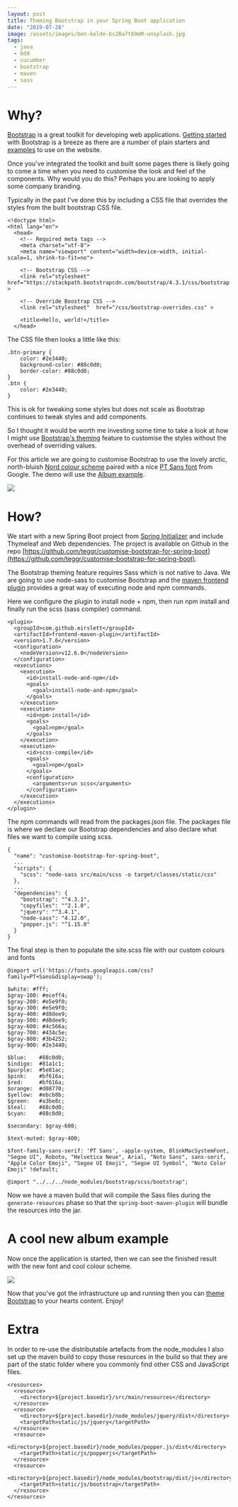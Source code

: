 ```yaml
---
layout: post
title: Theming Bootstrap in your Spring Boot application
date: "2019-07-28"
image: /assets/images/ben-kolde-bs2Ba7t69mM-unsplash.jpg
tags:
  - java
  - bdd
  - cucumber
  - bootstrap
  - maven
  - sass
---
```

# Why?

[Bootstrap](https://getbootstrap.com/) is a great toolkit for developing web applications. [Getting started](https://getbootstrap.com/docs/4.3/getting-started/introduction/) with Bootstrap is a breeze as there are a number of plain starters and [examples](https://getbootstrap.com/docs/4.3/examples/) to use on the website.

Once you've integrated the toolkit and built some pages there is likely going to come a time when you need to customise the look and feel of the components. Why would you do this? Perhaps you are looking to apply some company branding.

Typically in the past I've done this by including a CSS file that overrides the styles from the built  bootstrap CSS file.

```
<!doctype html>
<html lang="en">
  <head>
    <!-- Required meta tags -->
    <meta charset="utf-8">
    <meta name="viewport" content="width=device-width, initial-scale=1, shrink-to-fit=no">

    <!-- Bootstrap CSS -->
    <link rel="stylesheet"  href="https://stackpath.bootstrapcdn.com/bootstrap/4.3.1/css/bootstrap.min.css" >

    <!-- Override Boostrap CSS -->
    <link rel="stylesheet"  href="/css/bootstrap-overrides.css" >

    <title>Hello, world!</title>
  </head>
```
The CSS file then looks a little like this:
```
.btn-primary {
    color: #2e3440;
    background-color: #88c0d0;
    border-color: #88c0d0;
}
.btn {
    color: #2e3440;
}
```
This is ok for tweaking some styles but does not scale as Bootstrap continues to tweak styles and add components.

So I thought it would be worth me investing some time to take a look at how I might use [Bootstrap's theming](https://getbootstrap.com/docs/4.3/getting-started/theming/) feature to customise the styles without the overhead of overriding values.

For this article we are going to customise Bootstrap to use the lovely arctic, north-bluish [Nord colour scheme](https://www.nordtheme.com/) paired with a nice [PT Sans font](https://fonts.google.com/specimen/PT+Sans) from Google. The demo will use the [Album example](https://getbootstrap.com/docs/4.3/examples/album).

![]({{site.baseurl}}/assets/images/customise-bootstrap-for-spring-boot-original.png)

# How?

We start with a new Spring Boot project from [Spring Initializer](https://start.spring.io/) and include Thymeleaf and Web dependencies. The project is available on Github in the repo [https://github.com/teggr/customise-bootstrap-for-spring-boot](https://github.com/teggr/customise-bootstrap-for-spring-boot).

The Bootstrap theming feature requires Sass which is not native to Java. We are going to use node-sass to customise Bootstrap and the [maven frontend plugin](https://github.com/eirslett/frontend-maven-plugin) provides a great way of executing node and npm commands.

Here we configure the plugin to install node + npm, then run npm install and finally run the scss (sass compiler) command.

```
<plugin>
  <groupId>com.github.eirslett</groupId>
  <artifactId>frontend-maven-plugin</artifactId>
  <version>1.7.6</version>
  <configuration>
    <nodeVersion>v12.6.0</nodeVersion>
  </configuration>
  <executions>
    <execution>
      <id>install-node-and-npm</id>
      <goals>
        <goal>install-node-and-npm</goal>
      </goals>
    </execution>
    <execution>
      <id>npm-install</id>
      <goals>
        <goal>npm</goal>
      </goals>
    </execution>
    <execution>
      <id>scss-compile</id>
      <goals>
        <goal>npm</goal>
      </goals>
      <configuration>
        <arguments>run scss</arguments>
      </configuration>
    </execution>
  </executions>
</plugin>

```
The npm commands will read from the packages.json file. The packages file is where we declare our Bootstrap dependencies and also declare what files we want to compile using scss.
```
{
  "name": "customise-bootstrap-for-spring-boot",
  ...
  "scripts": {
    "scss": "node-sass src/main/scss -o target/classes/static/css"
  },
  ...
  "dependencies": {
    "bootstrap": "^4.3.1",
    "copyfiles": "^2.1.0",
    "jquery": "^3.4.1",
    "node-sass": "4.12.0",
    "popper.js": "^1.15.0"
  }
}
```
The final step is then to populate the site.scss file with our custom colours and fonts
```
@import url('https://fonts.googleapis.com/css?family=PT+Sans&display=swap');

$white: #fff;
$gray-100: #eceff4;
$gray-200: #e5e9f0;
$gray-300: #e5e9f0;
$gray-400: #d8dee9;
$gray-500: #d8dee9;
$gray-600: #4c566a;
$gray-700: #434c5e;
$gray-800: #3b4252;
$gray-900: #2e3440;

$blue:    #88c0d0;
$indigo:  #81a1c1;
$purple:  #5e81ac;
$pink:    #bf616a;
$red:     #bf616a;
$orange:  #d08770;
$yellow:  #ebcb8b;
$green:   #a3be8c;
$teal:    #88c0d0;
$cyan:    #88c0d0;

$secondary: $gray-600;

$text-muted: $gray-400;

$font-family-sans-serif: 'PT Sans', -apple-system, BlinkMacSystemFont, "Segoe UI", Roboto, "Helvetica Neue", Arial, "Noto Sans", sans-serif, "Apple Color Emoji", "Segoe UI Emoji", "Segoe UI Symbol", "Noto Color Emoji" !default;

@import "../../../node_modules/bootstrap/scss/bootstrap";
```
Now we have a maven build that will compile the Sass files during the ```generate-resources``` phase so that the ```spring-boot-maven-plugin``` will bundle the resources into the jar.

# A cool new album example

Now once the application is started, then we can see the finished result with the new font and cool colour scheme.

![]({{site.baseurl}}/assets/images/customise-bootstrap-for-spring-boot-bootstrap.png)

Now that you've got the infrastructure up and running then you can [theme Bootstrap](https://getbootstrap.com/docs/4.3/getting-started/theming/) to your hearts content. Enjoy!

# Extra

In order to re-use the distributable artefacts from the node_modules I also set up the maven build to copy those resources in the build so that they are part of the static folder where you commonly find other  CSS and JavaScript files.
```
<resources>
  <resource>
    <directory>${project.basedir}/src/main/resources</directory>
  </resource>
  <resource>
    <directory>${project.basedir}/node_modules/jquery/dist</directory>
    <targetPath>static/js/jquery</targetPath>
  </resource>
  <resource>
    <directory>${project.basedir}/node_modules/popper.js/dist</directory>
    <targetPath>static/js/popperjs</targetPath>
  </resource>
  <resource>
    <directory>${project.basedir}/node_modules/bootstrap/dist/js</directory>
    <targetPath>static/js/bootstrap</targetPath>
  </resource>
</resources>
```